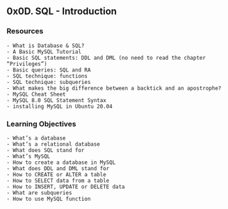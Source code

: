 ## 0x0D. SQL - Introduction

### Resources

	- What is Database & SQL?
	- A Basic MySQL Tutorial
	- Basic SQL statements: DDL and DML (no need to read the chapter “Privileges”)
	- Basic queries: SQL and RA
	- SQL technique: functions
	- SQL technique: subqueries
	- What makes the big difference between a backtick and an apostrophe?
	- MySQL Cheat Sheet
	- MySQL 8.0 SQL Statement Syntax
	- installing MySQL in Ubuntu 20.04

### Learning Objectives

	- What’s a database
	- What’s a relational database
	- What does SQL stand for
	- What’s MySQL
	- How to create a database in MySQL
	- What does DDL and DML stand for
	- How to CREATE or ALTER a table
	- How to SELECT data from a table
	- How to INSERT, UPDATE or DELETE data
	- What are subqueries
	- How to use MySQL function

